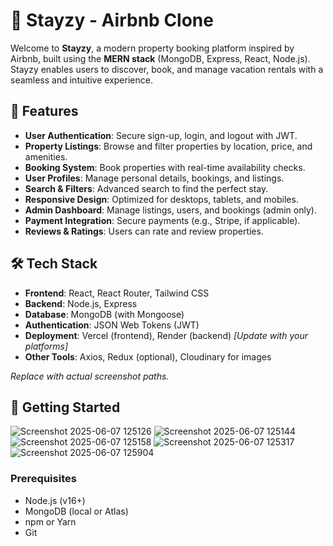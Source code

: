 # 🏡 Stayzy - Airbnb Clone

Welcome to **Stayzy**, a modern property booking platform inspired by Airbnb, built using the **MERN stack** (MongoDB, Express, React, Node.js). Stayzy enables users to discover, book, and manage vacation rentals with a seamless and intuitive experience.

## 🌟 Features

- **User Authentication**: Secure sign-up, login, and logout with JWT.
- **Property Listings**: Browse and filter properties by location, price, and amenities.
- **Booking System**: Book properties with real-time availability checks.
- **User Profiles**: Manage personal details, bookings, and listings.
- **Search & Filters**: Advanced search to find the perfect stay.
- **Responsive Design**: Optimized for desktops, tablets, and mobiles.
- **Admin Dashboard**: Manage listings, users, and bookings (admin only).
- **Payment Integration**: Secure payments (e.g., Stripe, if applicable).
- **Reviews & Ratings**: Users can rate and review properties.

## 🛠️ Tech Stack

- **Frontend**: React, React Router, Tailwind CSS
- **Backend**: Node.js, Express
- **Database**: MongoDB (with Mongoose)
- **Authentication**: JSON Web Tokens (JWT)
- **Deployment**: Vercel (frontend), Render (backend) *[Update with your platforms]*
- **Other Tools**: Axios, Redux (optional), Cloudinary for images


*Replace with actual screenshot paths.*

## 🚀 Getting Started
![Screenshot 2025-06-07 125126](https://github.com/user-attachments/assets/fe2817dd-64de-4e18-8c19-3c1a7119e9bd)
![Screenshot 2025-06-07 125144](https://github.com/user-attachments/assets/b5b297f7-f36e-4f88-a17e-97e561db7883)
![Screenshot 2025-06-07 125158](https://github.com/user-attachments/assets/03274d20-f475-4eab-80be-74df920c76c6)
![Screenshot 2025-06-07 125317](https://github.com/user-attachments/assets/4ac412f3-d3be-411d-b5ca-a004b8aaeea0)
![Screenshot 2025-06-07 125904](https://github.com/user-attachments/assets/378d55c1-8292-4154-8fab-6eb81cb8ef3c)



### Prerequisites

- Node.js (v16+)
- MongoDB (local or Atlas)
- npm or Yarn
- Git

